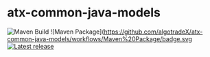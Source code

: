 # atx-common-java-models

![Maven Build](https://github.com/algotradeX/atx-common-java-models/workflows/Maven%20Build%20and%20Test/badge.svg)
![Maven Package](https://github.com/algotradeX/atx-common-java-models/workflows/Maven%20Package/badge.svg
[![Latest release](https://img.shields.io/github/release/algotradeX/atx-common-java-models.svg)](https://gitHub.com/algotradeX/atx-common-java-models/releases/)

